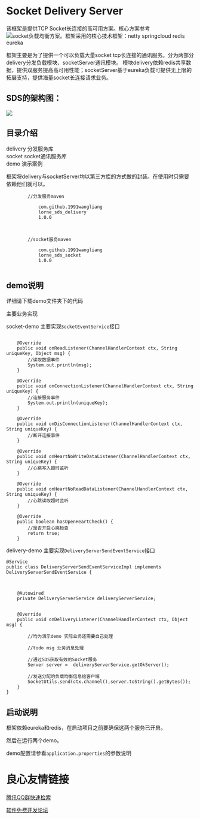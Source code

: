 # Socket Delivery Server


该框架是提供TCP Socket长连接的高可用方案。核心方案参考 ![socket负载均衡方案](https://github.com/1991wangliang/distribute-netty)。框架采用的核心技术框架：netty springcloud redis eureka


框架主要是为了提供一个可以负载大量socket tcp长连接的通讯服务。分为两部分delivery分发负载模块、socketServer通讯模块。
模块delivery依赖redis共享数据，提供双服务提高高可用性能；socketServer基于eureka负载可提供无上限的拓展支持，提供海量socket长连接请求业务。


## SDS的架构图：

![](readme/sds.jpg)


## 目录介绍

delivery 分发服务库   
socket   socket通讯服务库  
demo     演示案例  

框架将delivery与socketServer均以第三方库的方式做的封装。在使用时只需要依赖他们就可以。



````
        //分发服务maven
         
            com.github.1991wangliang 
            lorne_sds_delivery 
            1.0.0 
         
        
        
        //socket服务maven
         
            com.github.1991wangliang 
            lorne_sds_socket 
            1.0.0 
         
````



## demo说明


详细请下载demo文件夹下的代码

主要业务实现

socket-demo 主要实现`SocketEventService`接口

````

    @Override
    public void onReadListener(ChannelHandlerContext ctx, String uniqueKey, Object msg) {
        //读取数据事件
        System.out.println(msg);
    }

    @Override
    public void onConnectionListener(ChannelHandlerContext ctx, String uniqueKey) {
        //连接服务事件
        System.out.println(uniqueKey);
    }

    @Override
    public void onDisConnectionListener(ChannelHandlerContext ctx, String uniqueKey) {
        //断开连接事件
    }

    @Override
    public void onHeartNoWriteDataListener(ChannelHandlerContext ctx, String uniqueKey) {
        //心跳写入超时监听
    }

    @Override
    public void onHeartNoReadDataListener(ChannelHandlerContext ctx, String uniqueKey) {
        //心跳读取超时监听
    }

    @Override
    public boolean hasOpenHeartCheck() {
        //是否开启心跳检查
        return true;
    }

````

delivery-demo 主要实现`DeliveryServerSendEventService`接口



````
@Service
public class DeliveryServerSendEventServiceImpl implements DeliveryServerSendEventService {



    @Autowired
    private DeliveryServerService deliveryServerService;


    @Override
    public void onDeliveryListener(ChannelHandlerContext ctx, Object msg) {

        //均为演示demo 实际业务还需要自己处理

        //todo msg 业务消息处理

        //通过SDS获取有效的Socket服务
        Server server =  deliveryServerService.getOkServer();

        //发送分配的负载均衡信息给客户端
        SocketUtils.send(ctx.channel(),server.toString().getBytes());
    }
}

````



## 启动说明

框架依赖eureka和redis，在启动项目之前要确保这两个服务已开启。

然后在运行两个demo。

demo配置请参看`application.properties`的参数说明

 # 良心友情链接

[腾讯QQ群快速检索](http://u.720life.cn/s/8cf73f7c)

[软件免费开发论坛](http://u.720life.cn/s/bbb01dc0)
